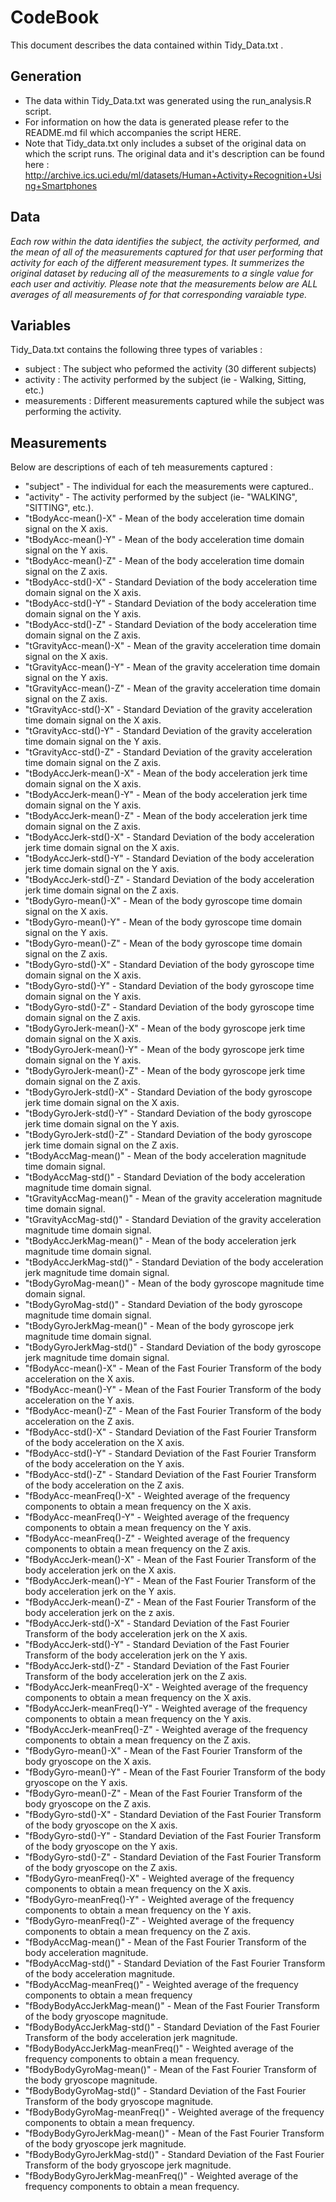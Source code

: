 
# CodeBook

This document describes the data contained within Tidy_Data.txt .

## Generation

* The data within Tidy_Data.txt was generated using the run_analysis.R script. 
* For information on how the data is generated please refer to the README.md fil which accompanies the script HERE. 
* Note that Tidy_data.txt only includes a subset of the original data on which the script runs. The original data and it's description can be found here : http://archive.ics.uci.edu/ml/datasets/Human+Activity+Recognition+Using+Smartphones

## Data

*Each row within the data identifies the subject, the activity performed, and the mean of all of the measurements captured for that user performing that activity for each of the different measurement types. It summerizes the original dataset by reducing all of the measurements to a single value for each user and activitiy. Please note that the measurements below are ALL averages of all measurements of for that corresponding varaiable type.*


## Variables

Tidy_Data.txt contains the following three types of variables :

* subject : The subject who peformed the activity (30 different subjects)
* activity : The activity performed by the subject (ie - Walking, Sitting, etc.)
* measurements : Different measurements captured while the subject was performing the activity.


## Measurements

Below are descriptions of each of teh measurements captured :

- "subject" - The individual for each the measurements were captured..
- "activity" - The activity performed by the subject (ie- "WALKING", "SITTING", etc.).
- "tBodyAcc-mean()-X" - Mean of the body acceleration time domain signal on the X axis.
- "tBodyAcc-mean()-Y" - Mean of the body acceleration time domain signal on the Y axis.
- "tBodyAcc-mean()-Z" - Mean of the body acceleration time domain signal on the Z axis.
- "tBodyAcc-std()-X" - Standard Deviation of the body acceleration time domain signal on the X axis.
- "tBodyAcc-std()-Y" - Standard Deviation of the body acceleration time domain signal on the Y axis.
- "tBodyAcc-std()-Z" - Standard Deviation of the body acceleration time domain signal on the Z axis.
- "tGravityAcc-mean()-X" - Mean of the gravity acceleration time domain signal on the X axis.
- "tGravityAcc-mean()-Y" - Mean of the gravity acceleration time domain signal on the Y axis.
- "tGravityAcc-mean()-Z" - Mean of the gravity acceleration time domain signal on the Z axis.
- "tGravityAcc-std()-X" - Standard Deviation of the gravity acceleration time domain signal on the X axis.
- "tGravityAcc-std()-Y" - Standard Deviation of the gravity acceleration time domain signal on the Y axis.
- "tGravityAcc-std()-Z" - Standard Deviation of the gravity acceleration time domain signal on the Z axis.
- "tBodyAccJerk-mean()-X" - Mean of the body acceleration jerk time domain signal on the X axis.
- "tBodyAccJerk-mean()-Y" - Mean of the body acceleration jerk time domain signal on the Y axis.
- "tBodyAccJerk-mean()-Z" - Mean of the body acceleration jerk time domain signal on the Z axis.
- "tBodyAccJerk-std()-X" - Standard Deviation of the body acceleration jerk time domain signal on the X axis.
- "tBodyAccJerk-std()-Y" - Standard Deviation of the body acceleration jerk time domain signal on the Y axis.
- "tBodyAccJerk-std()-Z" - Standard Deviation of the body acceleration jerk time domain signal on the Z axis.
- "tBodyGyro-mean()-X" - Mean of the body gyroscope time domain signal on the X axis.
- "tBodyGyro-mean()-Y" - Mean of the body gyroscope time domain signal on the Y axis.
- "tBodyGyro-mean()-Z" - Mean of the body gyroscope time domain signal on the Z axis.
- "tBodyGyro-std()-X" - Standard Deviation of the body gyroscope time domain signal on the X axis.
- "tBodyGyro-std()-Y" - Standard Deviation of the body gyroscope time domain signal on the Y axis.
- "tBodyGyro-std()-Z" - Standard Deviation of the body gyroscope time domain signal on the Z axis.
- "tBodyGyroJerk-mean()-X" - Mean of the body gyroscope jerk time domain signal on the X axis.
- "tBodyGyroJerk-mean()-Y" - Mean of the body gyroscope jerk time domain signal on the Y axis.
- "tBodyGyroJerk-mean()-Z" - Mean of the body gyroscope jerk time domain signal on the Z axis.
- "tBodyGyroJerk-std()-X" - Standard Deviation of the body gyroscope jerk time domain signal on the X axis.
- "tBodyGyroJerk-std()-Y" - Standard Deviation of the body gyroscope jerk time domain signal on the Y axis.
- "tBodyGyroJerk-std()-Z" - Standard Deviation of the body gyroscope jerk time domain signal on the Z axis.
- "tBodyAccMag-mean()" - Mean of the body acceleration magnitude time domain signal.
- "tBodyAccMag-std()" - Standard Deviation of the body acceleration magnitude time domain signal.
- "tGravityAccMag-mean()" - Mean of the gravity acceleration magnitude time domain signal.
- "tGravityAccMag-std()" - Standard Deviation of the gravity acceleration magnitude time domain signal.
- "tBodyAccJerkMag-mean()" - Mean of the body acceleration jerk magnitude time domain signal.
- "tBodyAccJerkMag-std()" -  Standard Deviation of the body acceleration jerk magnitude time domain signal.
- "tBodyGyroMag-mean()" - Mean of the body gyroscope magnitude time domain signal.
- "tBodyGyroMag-std()" - Standard Deviation of the body gyroscope magnitude time domain signal.
- "tBodyGyroJerkMag-mean()" - Mean of the body gyroscope jerk magnitude time domain signal.
- "tBodyGyroJerkMag-std()" - Standard Deviation of the body gyroscope jerk magnitude time domain signal.
- "fBodyAcc-mean()-X" -  Mean of the Fast Fourier Transform of the body acceleration on the X axis.
- "fBodyAcc-mean()-Y" -  Mean of the Fast Fourier Transform of the body acceleration on the Y axis.
- "fBodyAcc-mean()-Z" -  Mean of the Fast Fourier Transform of the body acceleration on the Z axis.
- "fBodyAcc-std()-X" - Standard Deviation of the Fast Fourier Transform of the body acceleration on the X axis.
- "fBodyAcc-std()-Y" - Standard Deviation of the Fast Fourier Transform of the body acceleration on the Y axis.
- "fBodyAcc-std()-Z" - Standard Deviation of the Fast Fourier Transform of the body acceleration on the Z axis.
- "fBodyAcc-meanFreq()-X" - Weighted average of the frequency components to obtain a mean frequency on the X axis.
- "fBodyAcc-meanFreq()-Y" - Weighted average of the frequency components to obtain a mean frequency on the Y axis.
- "fBodyAcc-meanFreq()-Z" - Weighted average of the frequency components to obtain a mean frequency on the Z axis.
- "fBodyAccJerk-mean()-X" - Mean of the Fast Fourier Transform of the body acceleration jerk on the X axis.
- "fBodyAccJerk-mean()-Y" - Mean of the Fast Fourier Transform of the body acceleration jerk on the Y axis.
- "fBodyAccJerk-mean()-Z" - Mean of the Fast Fourier Transform of the body acceleration jerk on the z axis.
- "fBodyAccJerk-std()-X" - Standard Deviation of the Fast Fourier Transform of the body acceleration jerk on the X axis.
- "fBodyAccJerk-std()-Y" - Standard Deviation of the Fast Fourier Transform of the body acceleration jerk on the Y axis.
- "fBodyAccJerk-std()-Z" - Standard Deviation of the Fast Fourier Transform of the body acceleration jerk on the Z axis.
- "fBodyAccJerk-meanFreq()-X" - Weighted average of the frequency components to obtain a mean frequency on the X axis.
- "fBodyAccJerk-meanFreq()-Y" - Weighted average of the frequency components to obtain a mean frequency on the Y axis.
- "fBodyAccJerk-meanFreq()-Z" - Weighted average of the frequency components to obtain a mean frequency on the Z axis.
- "fBodyGyro-mean()-X" - Mean of the Fast Fourier Transform of the body gryoscope on the X axis.
- "fBodyGyro-mean()-Y" - Mean of the Fast Fourier Transform of the body gryoscope on the Y axis.
- "fBodyGyro-mean()-Z" - Mean of the Fast Fourier Transform of the body gryoscope on the Z axis.
- "fBodyGyro-std()-X" - Standard Deviation of the Fast Fourier Transform of the body gryoscope on the X axis.
- "fBodyGyro-std()-Y" - Standard Deviation of the Fast Fourier Transform of the body gryoscope on the Y axis.
- "fBodyGyro-std()-Z" - Standard Deviation of the Fast Fourier Transform of the body gryoscope on the Z axis.
- "fBodyGyro-meanFreq()-X" - Weighted average of the frequency components to obtain a mean frequency on the X axis.
- "fBodyGyro-meanFreq()-Y" - Weighted average of the frequency components to obtain a mean frequency on the Y axis.
- "fBodyGyro-meanFreq()-Z" - Weighted average of the frequency components to obtain a mean frequency on the Z axis.
- "fBodyAccMag-mean()" - Mean of the Fast Fourier Transform of the body acceleration magnitude.
- "fBodyAccMag-std()" - Standard Deviation of the Fast Fourier Transform of the body acceleration magnitude.
- "fBodyAccMag-meanFreq()" - Weighted average of the frequency components to obtain a mean frequency
- "fBodyBodyAccJerkMag-mean()" - Mean of the Fast Fourier Transform of the body gryoscope magnitude.
- "fBodyBodyAccJerkMag-std()" - Standard Deviation of the Fast Fourier Transform of the body acceleration jerk magnitude.
- "fBodyBodyAccJerkMag-meanFreq()" - Weighted average of the frequency components to obtain a mean frequency.
- "fBodyBodyGyroMag-mean()" - Mean of the Fast Fourier Transform of the body gryoscope magnitude.
- "fBodyBodyGyroMag-std()" - Standard Deviation of the Fast Fourier Transform of the body gryoscope magnitude.
- "fBodyBodyGyroMag-meanFreq()" - Weighted average of the frequency components to obtain a mean frequency.
- "fBodyBodyGyroJerkMag-mean()" - Mean of the Fast Fourier Transform of the body gryoscope jerk magnitude.
- "fBodyBodyGyroJerkMag-std()" - Standard Deviation of the Fast Fourier Transform of the body gryoscope jerk magnitude.
- "fBodyBodyGyroJerkMag-meanFreq()" - Weighted average of the frequency components to obtain a mean frequency.

